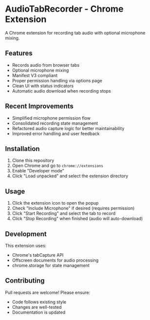 # AudioTabRecorder - Chrome Extension

A Chrome extension for recording tab audio with optional microphone mixing.

## Features

- Records audio from browser tabs
- Optional microphone mixing
- Manifest V3 compliant
- Proper permission handling via options page
- Clean UI with status indicators
- Automatic audio download when recording stops

## Recent Improvements

- Simplified microphone permission flow
- Consolidated recording state management
- Refactored audio capture logic for better maintainability
- Improved error handling and user feedback

## Installation

1. Clone this repository
2. Open Chrome and go to `chrome://extensions`
3. Enable "Developer mode"
4. Click "Load unpacked" and select the extension directory

## Usage

1. Click the extension icon to open the popup
2. Check "Include Microphone" if desired (requires permission)
3. Click "Start Recording" and select the tab to record
4. Click "Stop Recording" when finished (audio will auto-download)

## Development

This extension uses:

- Chrome's tabCapture API
- Offscreen documents for audio processing
- chrome.storage for state management

## Contributing

Pull requests are welcome! Please ensure:

- Code follows existing style
- Changes are well-tested
- Documentation is updated
